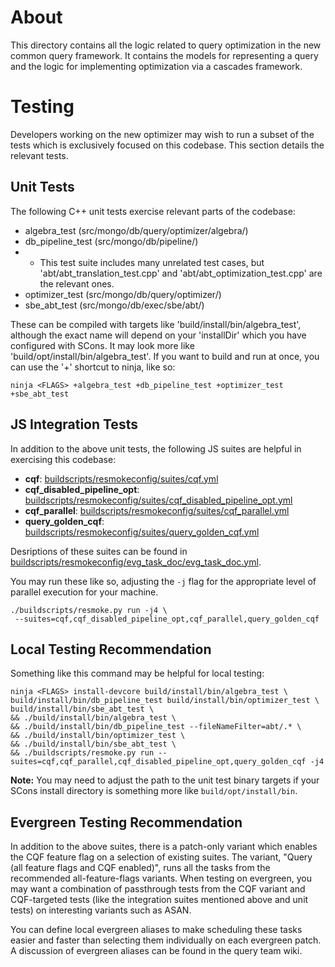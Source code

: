 # About
This directory contains all the logic related to query optimization in the new
common query framework. It contains the models for representing a query and the
logic for implementing optimization via a cascades framework.

# Testing
Developers working on the new optimizer may wish to run a subset of the tests
which is exclusively focused on this codebase. This section details the relevant
tests. 
## Unit Tests
The following C++ unit tests exercise relevant parts of the codebase:

- algebra_test (src/mongo/db/query/optimizer/algebra/)
- db_pipeline_test (src/mongo/db/pipeline/)
- - This test suite includes many unrelated test cases, but
    'abt/abt_translation_test.cpp' and 'abt/abt_optimization_test.cpp' are the relevant ones.
- optimizer_test (src/mongo/db/query/optimizer/)
- sbe_abt_test (src/mongo/db/exec/sbe/abt/)

These can be compiled with targets like 'build/install/bin/algebra_test',
although the exact name will depend on your 'installDir' which you have
configured with SCons. It may look more like
'build/opt/install/bin/algebra_test'. If you want to build and run at once, you
can use the '+' shortcut to ninja, like so:
```
ninja <FLAGS> +algebra_test +db_pipeline_test +optimizer_test +sbe_abt_test
```

## JS Integration Tests
In addition to the above unit tests, the following JS suites are helpful in
exercising this codebase:
- **cqf**: [buildscripts/resmokeconfig/suites/cqf.yml](/buildscripts/resmokeconfig/suites/cqf.yml)
- **cqf_disabled_pipeline_opt**:
    [buildscripts/resmokeconfig/suites/cqf_disabled_pipeline_opt.yml](/buildscripts/resmokeconfig/suites/cqf_disabled_pipeline_opt.yml)
- **cqf_parallel**: [buildscripts/resmokeconfig/suites/cqf_parallel.yml](/buildscripts/resmokeconfig/suites/cqf_parallel.yml)
- **query_golden_cqf**: [buildscripts/resmokeconfig/suites/query_golden_cqf.yml](/buildscripts/resmokeconfig/suites/query_golden_cqf.yml)

Desriptions of these suites can be found in
[buildscripts/resmokeconfig/evg_task_doc/evg_task_doc.yml](/buildscripts/resmokeconfig/evg_task_doc/evg_task_doc.yml).

You may run these like so, adjusting the `-j` flag for the appropriate level of
parallel execution for your machine.
```
./buildscripts/resmoke.py run -j4 \
 --suites=cqf,cqf_disabled_pipeline_opt,cqf_parallel,query_golden_cqf
```

## Local Testing Recommendation
Something like this command may be helpful for local testing:
```
ninja <FLAGS> install-devcore build/install/bin/algebra_test \
build/install/bin/db_pipeline_test build/install/bin/optimizer_test \
build/install/bin/sbe_abt_test \
&& ./build/install/bin/algebra_test \
&& ./build/install/bin/db_pipeline_test --fileNameFilter=abt/.* \
&& ./build/install/bin/optimizer_test \
&& ./build/install/bin/sbe_abt_test \
&& ./buildscripts/resmoke.py run --suites=cqf,cqf_parallel,cqf_disabled_pipeline_opt,query_golden_cqf -j4
```
**Note:** You may need to adjust the path to the unit test binary targets if your
SCons install directory is something more like `build/opt/install/bin`.

## Evergreen Testing Recommendation
In addition to the above suites, there is a patch-only variant which enables the CQF feature flag
on a selection of existing suites. The variant, "Query (all feature flags and CQF enabled)", runs
all the tasks from the recommended all-feature-flags variants. When testing on evergreen, you
may want a combination of passthrough tests from the CQF variant and CQF-targeted tests (like the
integration suites mentioned above and unit tests) on interesting variants such as ASAN. 

You can define local evergreen aliases to make scheduling these tasks easier and faster than
selecting them individually on each evergreen patch. A discussion of evergreen aliases can be
found in the query team wiki.
